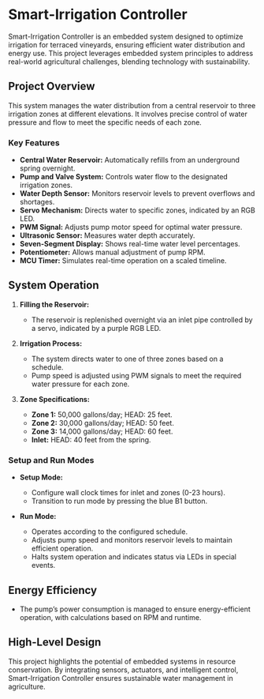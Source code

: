 # Smart-Irrigation Controller

Smart-Irrigation Controller is an embedded system designed to optimize irrigation for terraced vineyards, ensuring efficient water distribution and energy use. This project leverages embedded system principles to address real-world agricultural challenges, blending technology with sustainability.

## Project Overview

This system manages the water distribution from a central reservoir to three irrigation zones at different elevations. It involves precise control of water pressure and flow to meet the specific needs of each zone.

### Key Features

- **Central Water Reservoir:** Automatically refills from an underground spring overnight.
- **Pump and Valve System:** Controls water flow to the designated irrigation zones.
- **Water Depth Sensor:** Monitors reservoir levels to prevent overflows and shortages.
- **Servo Mechanism:** Directs water to specific zones, indicated by an RGB LED.
- **PWM Signal:** Adjusts pump motor speed for optimal water pressure.
- **Ultrasonic Sensor:** Measures water depth accurately.
- **Seven-Segment Display:** Shows real-time water level percentages.
- **Potentiometer:** Allows manual adjustment of pump RPM.
- **MCU Timer:** Simulates real-time operation on a scaled timeline.

## System Operation

1. **Filling the Reservoir:**
   - The reservoir is replenished overnight via an inlet pipe controlled by a servo, indicated by a purple RGB LED.

2. **Irrigation Process:**
   - The system directs water to one of three zones based on a schedule.
   - Pump speed is adjusted using PWM signals to meet the required water pressure for each zone.

3. **Zone Specifications:**
   - **Zone 1:** 50,000 gallons/day; HEAD: 25 feet.
   - **Zone 2:** 30,000 gallons/day; HEAD: 50 feet.
   - **Zone 3:** 14,000 gallons/day; HEAD: 60 feet.
   - **Inlet:** HEAD: 40 feet from the spring.

### Setup and Run Modes

- **Setup Mode:**
  - Configure wall clock times for inlet and zones (0-23 hours).
  - Transition to run mode by pressing the blue B1 button.

- **Run Mode:**
  - Operates according to the configured schedule.
  - Adjusts pump speed and monitors reservoir levels to maintain efficient operation.
  - Halts system operation and indicates status via LEDs in special events.

## Energy Efficiency

- The pump’s power consumption is managed to ensure energy-efficient operation, with calculations based on RPM and runtime.

## High-Level Design

This project highlights the potential of embedded systems in resource conservation. By integrating sensors, actuators, and intelligent control, Smart-Irrigation Controller ensures sustainable water management in agriculture.
